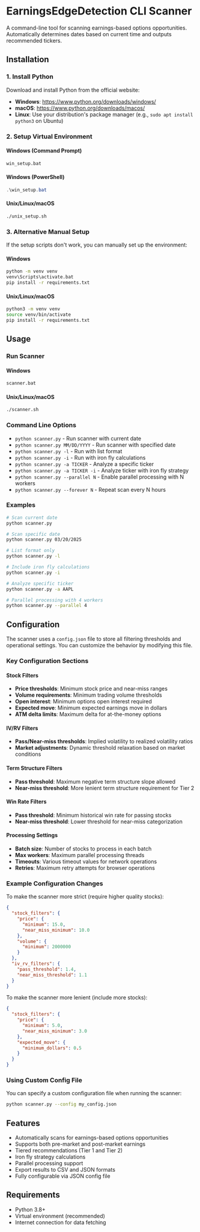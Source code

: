# EarningsEdgeDetection CLI Scanner

A command-line tool for scanning earnings-based options opportunities. Automatically determines dates based on current time and outputs recommended tickers.

## Installation

### 1. Install Python

Download and install Python from the official website:
- **Windows**: https://www.python.org/downloads/windows/
- **macOS**: https://www.python.org/downloads/macos/
- **Linux**: Use your distribution's package manager (e.g., `sudo apt install python3` on Ubuntu)

### 2. Setup Virtual Environment

#### Windows (Command Prompt)
```cmd
win_setup.bat
```

#### Windows (PowerShell)
```powershell
.\win_setup.bat
```

#### Unix/Linux/macOS
```bash
./unix_setup.sh
```

### 3. Alternative Manual Setup

If the setup scripts don't work, you can manually set up the environment:

#### Windows
```cmd
python -m venv venv
venv\Scripts\activate.bat
pip install -r requirements.txt
```

#### Unix/Linux/macOS
```bash
python3 -m venv venv
source venv/bin/activate
pip install -r requirements.txt
```

## Usage

### Run Scanner

#### Windows
```cmd
scanner.bat
```

#### Unix/Linux/macOS
```bash
./scanner.sh
```

### Command Line Options

- `python scanner.py` - Run scanner with current date
- `python scanner.py MM/DD/YYYY` - Run scanner with specified date
- `python scanner.py -l` - Run with list format
- `python scanner.py -i` - Run with iron fly calculations
- `python scanner.py -a TICKER` - Analyze a specific ticker
- `python scanner.py -a TICKER -i` - Analyze ticker with iron fly strategy
- `python scanner.py --parallel N` - Enable parallel processing with N workers
- `python scanner.py --forever N` - Repeat scan every N hours

### Examples

```bash
# Scan current date
python scanner.py

# Scan specific date
python scanner.py 03/20/2025

# List format only
python scanner.py -l

# Include iron fly calculations
python scanner.py -i

# Analyze specific ticker
python scanner.py -a AAPL

# Parallel processing with 4 workers
python scanner.py --parallel 4
```

## Configuration

The scanner uses a `config.json` file to store all filtering thresholds and operational settings. You can customize the behavior by modifying this file.

### Key Configuration Sections

#### Stock Filters
- **Price thresholds**: Minimum stock price and near-miss ranges
- **Volume requirements**: Minimum trading volume thresholds
- **Open interest**: Minimum options open interest required
- **Expected move**: Minimum expected earnings move in dollars
- **ATM delta limits**: Maximum delta for at-the-money options

#### IV/RV Filters
- **Pass/Near-miss thresholds**: Implied volatility to realized volatility ratios
- **Market adjustments**: Dynamic threshold relaxation based on market conditions

#### Term Structure Filters
- **Pass threshold**: Maximum negative term structure slope allowed
- **Near-miss threshold**: More lenient term structure requirement for Tier 2

#### Win Rate Filters
- **Pass threshold**: Minimum historical win rate for passing stocks
- **Near-miss threshold**: Lower threshold for near-miss categorization

#### Processing Settings
- **Batch size**: Number of stocks to process in each batch
- **Max workers**: Maximum parallel processing threads
- **Timeouts**: Various timeout values for network operations
- **Retries**: Maximum retry attempts for browser operations

### Example Configuration Changes

To make the scanner more strict (require higher quality stocks):
```json
{
  "stock_filters": {
    "price": {
      "minimum": 15.0,
      "near_miss_minimum": 10.0
    },
    "volume": {
      "minimum": 2000000
    }
  },
  "iv_rv_filters": {
    "pass_threshold": 1.4,
    "near_miss_threshold": 1.1
  }
}
```

To make the scanner more lenient (include more stocks):
```json
{
  "stock_filters": {
    "price": {
      "minimum": 5.0,
      "near_miss_minimum": 3.0
    },
    "expected_move": {
      "minimum_dollars": 0.5
    }
  }
}
```

### Using Custom Config File

You can specify a custom configuration file when running the scanner:
```bash
python scanner.py --config my_config.json
```

## Features

- Automatically scans for earnings-based options opportunities
- Supports both pre-market and post-market earnings
- Tiered recommendations (Tier 1 and Tier 2)
- Iron fly strategy calculations
- Parallel processing support
- Export results to CSV and JSON formats
- Fully configurable via JSON config file

## Requirements

- Python 3.8+
- Virtual environment (recommended)
- Internet connection for data fetching
